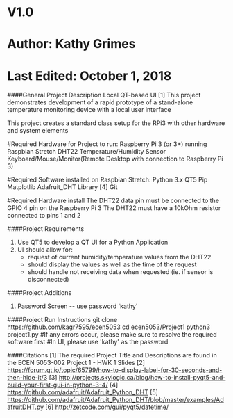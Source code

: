 # V1.0
# Author: Kathy Grimes
# Last Edited: October 1, 2018

####General Project Description
Local QT-based UI [1]
This project demonstrates development of a rapid prototype of a 
stand-alone temperature monitoring device with a local user interface

This project creates a standard class setup for the RPi3 with other 
hardware and system elements

#Required Hardware for Project to run:
Raspberry Pi 3 (or 3+) running Raspbian Stretch
DHT22 Temperature/Humidity Sensor
Keyboard/Mouse/Monitor(Remote Desktop with connection to Raspberry Pi 3)

#Required Software installed on Raspbian Stretch:
Python 3.x
QT5
Pip
Matplotlib
Adafruit_DHT Library [4]
Git

#Required Hardware install
The DHT22 data pin must be connected to the GPIO 4 pin on the Raspberry Pi 3
The DHT22 must have a 10kOhm resistor connected to pins 1 and 2


####Project Requirements
1. Use QT5 to develop a QT UI for a Python Application
2. UI should allow for:
   - request of current humidity/temperature values from the DHT22
   - should display the values as well as the time of the request
   - should handle not receiving data when requested (ie. if sensor is disconnected)


####Project Additions
1. Password Screen -- use password 'kathy'


####Project Run Instructions
git clone https://github.com/kagr7595/ecen5053
cd ecen5053/Project1
python3 project1.py  #If any errors occur, please make sure to resolve the required software first
#In UI, please use 'kathy' as the password


####Citations
[1]  The required Project Title and Descriptions are found in the ECEN 5053-002 Project 1 - HWK 1 Slides
[2]  https://forum.qt.io/topic/65799/how-to-display-label-for-30-seconds-and-then-hide-it/3
[3]  http://projects.skylogic.ca/blog/how-to-install-pyqt5-and-build-your-first-gui-in-python-3-4/
[4]  https://github.com/adafruit/Adafruit_Python_DHT 
[5]  https://github.com/adafruit/Adafruit_Python_DHT/blob/master/examples/AdafruitDHT.py
[6]  http://zetcode.com/gui/pyqt5/datetime/
